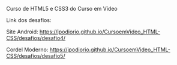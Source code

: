 Curso de HTML5 e CSS3 do Curso em Vídeo

Link dos desafios:

Site Android: https://jpodiorio.github.io/CursoemVideo_HTML-CSS/desafios/desafio4/

Cordel Moderno: https://jpodiorio.github.io/CursoemVideo_HTML-CSS/desafios/desafio5/

